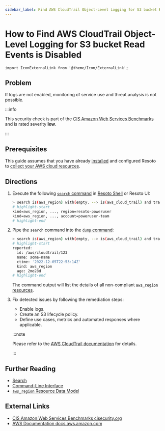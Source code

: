 ```yaml
---
sidebar_label: Find AWS CloudTrail Object-Level Logging for S3 bucket Read Events is Disabled
---
```


# How to Find AWS CloudTrail Object-Level Logging for S3 bucket Read Events is Disabled

```mdx-code-block
import IconExternalLink from '@theme/Icon/ExternalLink';
```

## Problem

If logs are not enabled, monitoring of service use and threat analysis is not possible.

:::info

This security check is part of the [CIS Amazon Web Services Benchmarks](https://cisecurity.org/benchmark/amazon_web_services) and is rated severity **low**.

:::

## Prerequisites

This guide assumes that you have already [installed](../../../getting-started/install-resoto/index.md) and configured Resoto to [collect your AWS cloud resources](../../../getting-started/configure-resoto/aws.md).

## Directions

1. Execute the following [`search` command](../../../reference/cli/search-commands/search.md) in [Resoto Shell](../../../reference/components/shell.md) or Resoto UI:

   ```bash
   > search is(aws_region) with(empty, --> is(aws_cloud_trail) and trail_has_custom_event_selectors=true and trail_event_selectors[*].field_selectors.eventCategory.equals[*]=Data and trail_event_selectors[*].field_selectors.`resources.type`.equals[*]=AWS::S3::Object and trail_event_selectors[*].field_selectors.readOnly.equals[*]!="true")
   # highlight-start
   ​kind=aws_region, ..., region=resoto-poweruser
   ​kind=aws_region, ..., account=poweruser-team
   # highlight-end
   ```

2. Pipe the `search` command into the [`dump` command](../../../reference/cli/format-commands/dump.md):

   ```bash
   > search is(aws_region) with(empty, --> is(aws_cloud_trail) and trail_has_custom_event_selectors=true and trail_event_selectors[*].field_selectors.eventCategory.equals[*]=Data and trail_event_selectors[*].field_selectors.`resources.type`.equals[*]=AWS::S3::Object and trail_event_selectors[*].field_selectors.readOnly.equals[*]!="true") | dump
   # highlight-start
   ​reported:
   ​  id: /aws/cloudtrail/123
   ​  name: some-name
   ​  ctime: '2022-12-05T22:53:14Z'
   ​  kind: aws_region
   ​  age: 2mo28d
   # highlight-end
   ```

   The command output will list the details of all non-compliant [`aws_region` resources](../../../reference/data-models/aws/index.md#aws_region).

3. Fix detected issues by following the remediation steps:

   - Enable logs.
   - Create an S3 lifecycle policy.
   - Define use cases, metrics and automated responses where applicable.

   :::note

   Please refer to the [AWS CloudTrail documentation](https://docs.aws.amazon.com/AmazonS3/latest/userguide/enable-cloudtrail-logging-for-s3.html) for details.

   :::

## Further Reading

- [Search](../../../reference/search/index.md)
- [Command-Line Interface](../../../reference/cli/index.md)
- [`aws_region` Resource Data Model](../../../reference/data-models/aws/index.md#aws_region)

## External Links

- [CIS Amazon Web Services Benchmarks <span class="badge badge--secondary">cisecurity.org <IconExternalLink width="10" height="10" /></span>](https://cisecurity.org/benchmark/amazon_web_services)
- [AWS Documentation <span class="badge badge--secondary">docs.aws.amazon.com <IconExternalLink width="10" height="10" /></span>](https://docs.aws.amazon.com/AmazonS3/latest/userguide/enable-cloudtrail-logging-for-s3.html)
